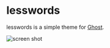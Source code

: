 # lesswords

lesswords is a simple theme for [Ghost](http://github.com/tryghost/ghost/).


![screen shot](https://raw.github.com/ymtk/lesswords/master/screenshot.jpg)